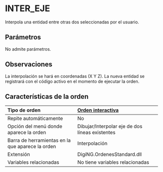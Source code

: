 # INTER\_EJE

Interpola una entidad entre otras dos seleccionadas por el usuario.

## Parámetros

No admite parámetros.

## Observaciones

La interpolación se hará en coordenadas \(X Y Z\). La nueva entidad se registrará con el código activo en el momento de ejecutar la orden.

## Características de la orden

| Tipo de orden | [Orden interactiva](inter-eje.md) |
| :--- | :--- |
| Repite automáticamente | No |
| Opción del menú donde aparece la orden | Dibujar/Interpolar eje de dos líneas existentes |
| Barra de herramientas en la que aparece la orden | Interpolación |
| Extensión | DigiNG.OrdenesStandard.dll |
| Variables relacionadas | No tiene variables relacionadas |

